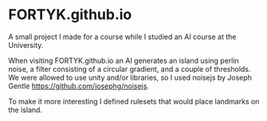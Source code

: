 # FORTYK.github.io

A small project I made for a course while I studied an AI course at the University.

When visiting FORTYK.github.io an AI generates an island using perlin noise, a filter consisting of a circular gradient, and a couple of thresholds.
We were allowed to use unity and/or libraries, so I used noisejs by Joseph Gentle https://github.com/josephg/noisejs.

To make it more interesting I defined rulesets that would place landmarks on the island.
